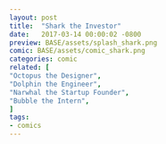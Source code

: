 ```yaml
---
layout: post
title:  "Shark the Investor"
date:   2017-03-14 00:00:02 -0800
preview: BASE/assets/splash_shark.png
comic: BASE/assets/comic_shark.png
categories: comic
related: [
"Octopus the Designer",
"Dolphin the Engineer",
"Narwhal the Startup Founder",
"Bubble the Intern",
]
tags:
- comics
---
```

